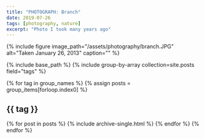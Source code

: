 ```yaml
---
title: "PHOTOGRAPH: Branch"
date: 2019-07-26
tags: [photography, nature]
excerpt: "Photo I took many years ago"
---
```





{% include figure image_path="/assets/photography/branch.JPG" alt="Taken January 26, 2013" caption="" %}



{% include base_path %}
{% include group-by-array collection=site.posts field="tags" %}

{% for tag in group_names %}
  {% assign posts = group_items[forloop.index0] %}
  <h2 id="{{ tag | slugify }}" class="archive__subtitle">{{ tag }}</h2>
  {% for post in posts %}
    {% include archive-single.html %}
  {% endfor %}
{% endfor %}